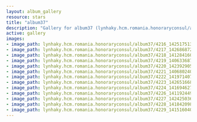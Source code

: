 ```yaml
---
layout: album_gallery
resource: stars
title: "album37"
description: "Gallery for album37 (lynhaky.hcm.romania.honoraryconsul/album37)"
active: gallery
images:
- image_path: lynhaky.hcm.romania.honoraryconsul/album37/4216_142517513_3857973247570849_719489881374194181_n.jpg
- image_path: lynhaky.hcm.romania.honoraryconsul/album37/4217_142686872_3857973207570853_5586126624634025389_n.jpg
- image_path: lynhaky.hcm.romania.honoraryconsul/album37/4218_141284160_3857973134237527_4513344230071069284_n.jpg
- image_path: lynhaky.hcm.romania.honoraryconsul/album37/4219_140633687_3857973047570869_4102621191010919843_n.jpg
- image_path: lynhaky.hcm.romania.honoraryconsul/album37/4220_142392905_3857972957570878_4900991850091734636_n.jpg
- image_path: lynhaky.hcm.romania.honoraryconsul/album37/4221_140680240_3857972930904214_780401432883379725_n.jpg
- image_path: lynhaky.hcm.romania.honoraryconsul/album37/4222_141971407_3857972814237559_8197162584802744941_n.jpg
- image_path: lynhaky.hcm.romania.honoraryconsul/album37/4223_142651668_3857972747570899_6167272334525616754_n.jpg
- image_path: lynhaky.hcm.romania.honoraryconsul/album37/4224_141694627_3857972674237573_7938733555635238465_n.jpg
- image_path: lynhaky.hcm.romania.honoraryconsul/album37/4226_141192449_3857972517570922_2853589858631674264_n.jpg
- image_path: lynhaky.hcm.romania.honoraryconsul/album37/4227_142425036_3857972480904259_6417268463199184135_n.jpg
- image_path: lynhaky.hcm.romania.honoraryconsul/album37/4228_141842098_3857972377570936_4825859001957772331_n.jpg
- image_path: lynhaky.hcm.romania.honoraryconsul/album37/4229_141516040_3857041157664058_7663008468048631273_n.jpg
---
```

